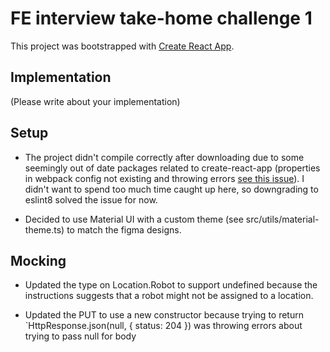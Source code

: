 # FE interview take-home challenge 1

This project was bootstrapped with [Create React App](https://github.com/facebook/create-react-app).

## Implementation

(Please write about your implementation)

## Setup

- The project didn't compile correctly after downloading due to some seemingly out of date packages related to create-react-app (properties in webpack config not existing and throwing errors [see this issue](https://github.com/facebook/create-react-app/issues/13618)). I didn't want to spend too much time caught up here, so downgrading to eslint8 solved the issue for now.

- Decided to use Material UI with a custom theme (see src/utils/material-theme.ts) to match the figma designs.

## Mocking

- Updated the type on Location.Robot to support undefined because the instructions suggests that a robot might not be assigned to a location.

- Updated the PUT to use a new constructor because trying to return `HttpResponse.json(null, { status: 204 }) was throwing errors about trying to pass null for body
